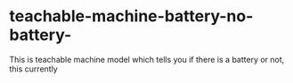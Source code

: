 # teachable-machine-battery-no-battery-
This is teachable machine model which tells you if there is a battery or not, this currently 
